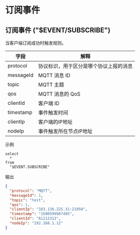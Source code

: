 # 订阅事件

## 订阅事件 ("$EVENT/SUBSCRIBE")

当客户端订阅成功时触发规则。

| **字段**    | **解释**            |
|-----------|-------------------|
| protocol  | 协议标识，用于区分是哪个协议上报的消息 |
| messageId | MQTT 消息 ID        |
| topic     | MQTT 主题           |
| qos       | MQTT 消息的 QoS      |
| clientId  | 客户端 ID            |
| timestamp | 事件触发时间            |
| clientIp  | 客户端的IP地址     |
| nodeIp    | 事件触发所在节点IP地址  |

示例

```plsql
select
  *
from
  "$EVENT.SUBSCRIBE"
```

输出

```json
{
  "protocol": "MQTT",
  "messageId": 1,
  "topic": "test",
  "qos": 1,
  "clientIp": "183.136.225.31:21950",
  "timestamp": "1690599987495",
  "clientId": "A1212313",
  "nodeIp": "192.168.1.12"
}
```